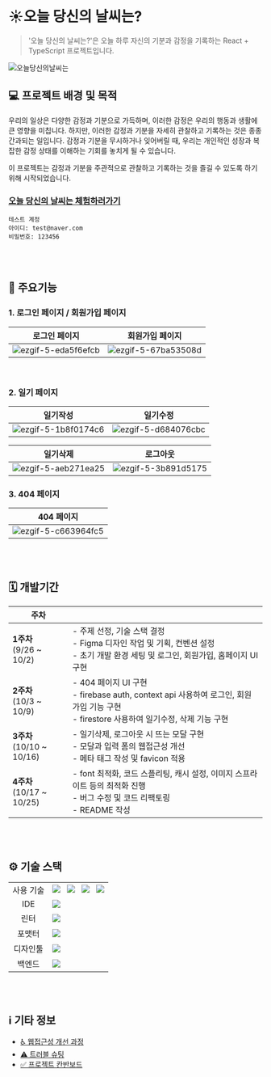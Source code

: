 # ☀️오늘 당신의 날씨는?

> '오늘 당신의 날씨는?'은 오늘 하루 자신의 기분과 감정을 기록하는 React + TypeScript 프로젝트입니다.

![오늘당신의날씨는](https://github.com/ShinEun9/myDiary-project/assets/75666099/982ef84a-f6a4-4435-8988-b6b2dc3631a0)



## 💻 프로젝트 배경 및 목적
우리의 일상은 다양한 감정과 기분으로 가득하며, 이러한 감정은 우리의 행동과 생활에 큰 영향을 미칩니다. 하지만, 이러한 감정과 기분을 자세히 관찰하고 기록하는 것은 종종 간과되는 일입니다. 감정과 기분을 무시하거나 잊어버릴 때, 우리는 개인적인 성장과 복잡한 감정 상태를 이해하는 기회를 놓치게 될 수 있습니다.

이 프로젝트는 감정과 기분을 주관적으로 관찰하고 기록하는 것을 즐길 수 있도록 하기 위해 시작되었습니다.

### [오늘 당신의 날씨는 체험하러가기](https://mydiary-29173.web.app/)
```
테스트 계정
아이디: test@naver.com
비밀번호: 123456
```

</br>
</br>

## 📌 주요기능

### 1. 로그인 페이지 / 회원가입 페이지

| 로그인 페이지                                                             | 회원가입 페이지                                                          |
| ------------------------------------------------------------------------- | ------------------------------------------------------------------------ |
| ![ezgif-5-eda5f6efcb](https://github.com/ShinEun9/myDiary-project/assets/75666099/86176d5a-9408-4a0f-a8bb-1724d26ce836) | ![ezgif-5-67ba53508d](https://github.com/ShinEun9/myDiary-project/assets/75666099/519b96a4-6506-45e6-9652-fdfc9f591f93) |

<br>

### 2. 일기 페이지

| 일기작성                                                                 | 일기수정                                                                 |
| ------------------------------------------------------------------------ | ------------------------------------------------------------------------ |
| ![ezgif-5-1b8f0174c6](https://github.com/ShinEun9/myDiary-project/assets/75666099/65922048-61ae-4a25-9e24-37db55a7e124) | ![ezgif-5-d684076cbc](https://github.com/ShinEun9/myDiary-project/assets/75666099/42e3b923-dcf6-4811-a718-9ed8a7c2fec3) |

| 일기삭제                                                                 | 로그아웃                                                                 |
| ------------------------------------------------------------------------ | ------------------------------------------------------------------------ |
|![ezgif-5-aeb271ea25](https://github.com/ShinEun9/myDiary-project/assets/75666099/53ff3788-3dea-4958-aafd-abfa0643e830)| ![ezgif-5-3b891d5175](https://github.com/ShinEun9/myDiary-project/assets/75666099/09da7177-1871-43eb-922b-96cdd9369766) |

### 3. 404 페이지

| 404 페이지                                                               |
| ------------------------------------------------------------------------ |
| ![ezgif-5-c663964fc5](https://github.com/ShinEun9/myDiary-project/assets/75666099/38d4e277-c24d-49ef-afd5-14e992f2b01f) |

<br/>
<br/>

## 🗓️ 개발기간

| 주차                         |                                                                                                                                             |
| ---------------------------- | ------------------------------------------------------------------------------------------------------------------------------------------- |
| **1주차**<br>(9/26 ~ 10/2)   | - 주제 선정, 기술 스택 결정 <br>- Figma 디자인 작업 및 기획, 컨벤션 설정 <br> - 초기 개발 환경 세팅 및 로그인, 회원가입, 홈페이지 UI 구현   |
| **2주차**<br>(10/3 ~ 10/9)   | - 404 페이지 UI 구현 <br> - firebase auth, context api 사용하여 로그인, 회원가입 기능 구현<br>- firestore 사용하여 일기수정, 삭제 기능 구현 |
| **3주차**<br>(10/10 ~ 10/16) | - 일기삭제, 로그아웃 시 뜨는 모달 구현 <br> - 모달과 입력 폼의 웹접근성 개선 <br>- 메타 태그 작성 및 favicon 적용                           |
| **4주차**<br>(10/17 ~ 10/25) | - font 최적화, 코드 스플리팅, 캐시 설정, 이미지 스프라이트 등의 최적화 진행 <br>- 버그 수정 및 코드 리팩토링<br>- README 작성               |

<br/>
<br/>

## ⚙️ 기술 스택
<table>
     <tr>
       <td align="center">사용 기술</td>
       <td>
         <img src="https://img.shields.io/badge/html5-E34F26?style=for-the-badge&logo=html5&logoColor=white" />
         &nbsp;
         <img src="https://img.shields.io/badge/css-1572B6?style=for-the-badge&logo=css3&logoColor=white" />
         &nbsp;
         <img src="https://img.shields.io/badge/typescript-3178c6?style=for-the-badge&logo=typescript&logoColor=white" />
         &nbsp;
          <img src="https://img.shields.io/badge/react-61DAFB?style=for-the-badge&logo=react&logoColor=black" />
       </td>
     </tr>
     <tr>
       <td align="center">IDE</td>
       <td>
         <img src="https://img.shields.io/badge/Visual%20Studio%20Code-007ACC?style=for-the-badge&logo=Visual%20Studio%20Code&logoColor=white" />
       </td>
     </tr>
     <tr>
       <td align="center">린터</td>
       <td>
         <img src="https://img.shields.io/badge/ESLint-4B3263?style=for-the-badge&logo=eslint&logoColor=white" />
       </td>
     </tr>
     <tr>
       <td align="center">포맷터</td>
       <td>
         <img src="https://img.shields.io/badge/Prettier-373338?style=for-the-badge&logo=Prettier&logoColor=ffffff" />
       </td>
     </tr>
     <tr>
       <td align="center">디자인툴</td>
       <td>
         <img src="https://img.shields.io/badge/figma-%23F24E1E.svg?style=for-the-badge&logo=figma&logoColor=white" />
       </td>
     </tr>
   <tr>
       <td align="center">백엔드</td>
       <td>
         <img src="https://img.shields.io/badge/firebase-ffca28?style=for-the-badge&logo=firebase&logoColor=black" />
       </td>
     </tr>
   </table>

<br />
<br />

## ℹ️ 기타 정보
- [♿ 웹접근성 개선 과정](https://github.com/ShinEun9/myDiary-project/wiki/%E2%99%BF-%EC%9B%B9%EC%A0%91%EA%B7%BC%EC%84%B1-%EA%B0%9C%EC%84%A0-%EA%B3%BC%EC%A0%95)
- [⚠️ 트러블 슈팅](https://github.com/ShinEun9/myDiary-project/wiki/%E2%9A%A0%EF%B8%8F%ED%8A%B8%EB%9F%AC%EB%B8%94-%EC%8A%88%ED%8C%85)
- [✅ 프로젝트 칸반보드](https://github.com/users/ShinEun9/projects/3)
